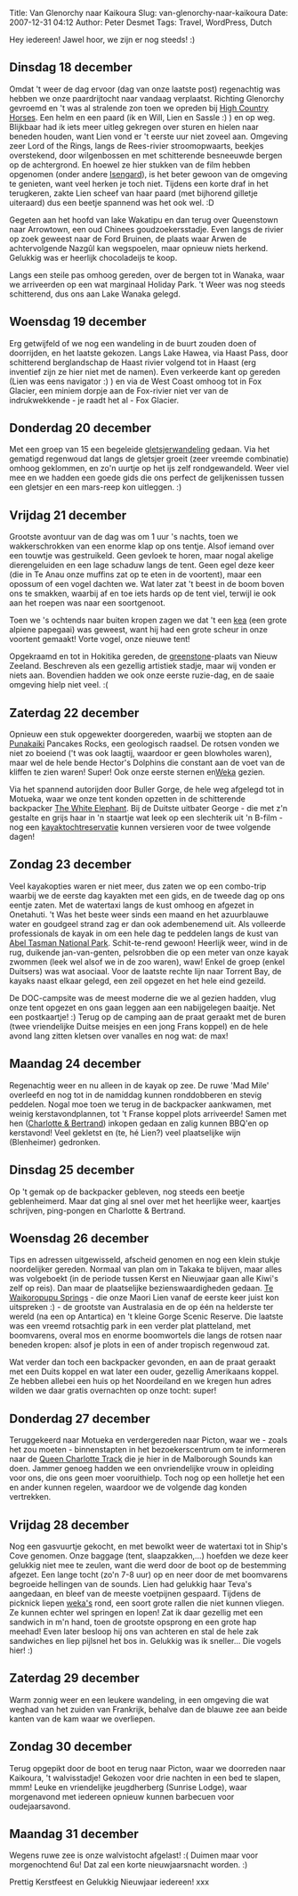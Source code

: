 Title: Van Glenorchy naar Kaikoura
Slug: van-glenorchy-naar-kaikoura
Date: 2007-12-31 04:12
Author: Peter Desmet
Tags: Travel, WordPress, Dutch

Hey iedereen! Jawel hoor, we zijn er nog steeds! :)

## Dinsdag 18 december

Omdat 't weer de dag ervoor (dag van onze laatste post) regenachtig was hebben we onze paardrijtocht naar vandaag verplaatst. Richting Glenorchy gevroemd en 't was al stralende zon toen we opreden bij [High Country Horses](http://www.high-country-horses.co.nz/). Een helm en een paard (ik en Will, Lien en Sassle :) ) en op weg. Blijkbaar had ik iets meer uitleg gekregen over sturen en hielen naar beneden houden, want Lien vond er 't eerste uur niet zoveel aan. Omgeving zeer Lord of the Rings, langs de Rees-rivier stroomopwaarts, beekjes overstekend, door wilgenbossen en met schitterende besneeuwde bergen op de achtergrond. En hoewel ze hier stukken van de film hebben opgenomen (onder andere [Isengard](http://en.wikipedia.org/wiki/Isengard)), is het beter gewoon van de omgeving te genieten, want veel herken je toch niet. Tijdens een korte draf in het terugkeren, zakte Lien scheef van haar paard (met bijhorend gilletje uiteraard) dus een beetje spannend was het ook wel. :D

Gegeten aan het hoofd van lake Wakatipu en dan terug over Queenstown naar Arrowtown, een oud Chinees goudzoekersstadje. Even langs de rivier op zoek geweest naar de Ford Bruinen, de plaats waar Arwen de achtervolgende Nazgûl kan wegspoelen, maar opnieuw niets herkend. Gelukkig was er heerlijk chocoladeijs te koop.

Langs een steile pas omhoog gereden, over de bergen tot in Wanaka, waar we arriveerden op een wat marginaal Holiday Park. 't Weer was nog steeds schitterend, dus ons aan Lake Wanaka gelegd.

## Woensdag 19 december

Erg getwijfeld of we nog een wandeling in de buurt zouden doen of doorrijden, en het laatste gekozen. Langs Lake Hawea, via Haast Pass, door schitterend berglandschap de Haast rivier volgend tot in Haast (erg inventief zijn ze hier niet met de namen). Even verkeerde kant op gereden (Lien was eens navigator :) ) en via de West Coast omhoog tot in Fox Glacier, een miniem dorpje aan de Fox-rivier niet ver van de indrukwekkende - je raadt het al - Fox Glacier.

## Donderdag 20 december

Met een groep van 15 een begeleide [gletsjerwandeling](http://www.foxguides.co.nz/) gedaan. Via het gematigd regenwoud dat langs de gletsjer groeit (zeer vreemde combinatie) omhoog geklommen, en zo'n uurtje op het ijs zelf rondgewandeld. Weer viel mee en we hadden een goede gids die ons perfect de gelijkenissen tussen een gletsjer en een mars-reep kon uitleggen. :)

## Vrijdag 21 december

Grootste avontuur van de dag was om 1 uur 's nachts, toen we wakkerschrokken van een enorme klap op ons tentje. Alsof iemand over een touwtje was gestruikeld. Geen gevloek te horen, maar nogal akelige dierengeluiden en een lage schaduw langs de tent. Geen egel deze keer (die in Te Anau onze muffins zat op te eten in de voortent), maar een opossum of een vogel dachten we. Wat later zat 't beest in de boom boven ons te smakken, waarbij af en toe iets hards op de tent viel, terwijl ie ook aan het roepen was naar een soortgenoot.

Toen we 's ochtends naar buiten kropen zagen we dat 't een [kea](http://en.wikipedia.org/wiki/Kea) (een grote alpiene papegaai) was geweest, want hij had een grote scheur in onze voortent gemaakt! Vorte vogel, onze nieuwe tent!

Opgekraamd en tot in Hokitika gereden, de [greenstone](http://en.wikipedia.org/wiki/Pounamu)-plaats van Nieuw Zeeland. Beschreven als een gezellig artistiek stadje, maar wij vonden er niets aan. Bovendien hadden we ook onze eerste ruzie-dag, en de saaie omgeving hielp niet veel. :(

## Zaterdag 22 december

Opnieuw een stuk opgewekter doorgereden, waarbij we stopten aan de [Punakaiki](http://en.wikipedia.org/wiki/Punakaiki) Pancakes Rocks, een geologisch raadsel. De rotsen vonden we niet zo boeiend ('t was ook laagtij, waardoor er geen blowholes waren), maar wel de hele bende Hector's Dolphins die constant aan de voet van de kliffen te zien waren! Super! Ook onze eerste sternen en[Weka](http://en.wikipedia.org/wiki/Weka) gezien.

Via het spannend autorijden door Buller Gorge, de hele weg afgelegd tot in Motueka, waar we onze tent konden opzetten in de schitterende backpacker [The White Elephant](http://www.whiteelephant.co.nz/). Bij de Duitste uitbater George - die met z'n gestalte en grijs haar in 'n staartje wat leek op een slechterik uit 'n B-film - nog een [kayaktochtreservatie](http://www.seakayaknz.co.nz/) kunnen versieren voor de twee volgende dagen!

## Zondag 23 december

Veel kayakopties waren er niet meer, dus zaten we op een combo-trip waarbij we de eerste dag kayakten met een gids, en de tweede dag op ons eentje zaten. Met de watertaxi langs de kust omhoog en afgezet in Onetahuti. 't Was het beste weer sinds een maand en het azuurblauwe water en goudgeel strand zag er dan ook adembenemend uit. Als volleerde professionals de kayak in om een hele dag te peddelen langs de kust van [Abel Tasman National Park](http://en.wikipedia.org/wiki/Abel_Tasman_National_Park). Schit-te-rend gewoon! Heerlijk weer, wind in de rug, duikende jan-van-genten, pelsrobben die op een meter van onze kayak zwommen (leek wel alsof we in de zoo waren), waw! Enkel de groep (enkel Duitsers) was wat asociaal. Voor de laatste rechte lijn naar Torrent Bay, de kayaks naast elkaar gelegd, een zeil opgezet en het hele eind gezeild.

De DOC-campsite was de meest moderne die we al gezien hadden, vlug onze tent opgezet en ons gaan leggen aan een nabijgelegen baaitje. Net een postkaartje! :) Terug op de camping aan de praat geraakt met de buren (twee vriendelijke Duitse meisjes en een jong Frans koppel) en de hele avond lang zitten kletsen over vanalles en nog wat: de max!

## Maandag 24 december

Regenachtig weer en nu alleen in de kayak op zee. De ruwe 'Mad Mile' overleefd en nog tot in de namiddag kunnen ronddobberen en stevig peddelen. Nogal moe toen we terug in de backpacker aankwamen, met weinig kerstavondplannen, tot 't Franse koppel plots arriveerde! Samen met hen ([Charlotte & Bertrand](http://www.hollduquest.blogspot.com/)) inkopen gedaan en zalig kunnen BBQ'en op kerstavond! Veel gekletst en (te, hé Lien?) veel plaatselijke wijn (Blenheimer) gedronken.

## Dinsdag 25 december

Op 't gemak op de backpacker gebleven, nog steeds een beetje geblenheimerd. Maar dat ging al snel over met het heerlijke weer, kaartjes schrijven, ping-pongen en Charlotte & Bertrand.

## Woensdag 26 december

Tips en adressen uitgewisseld, afscheid genomen en nog een klein stukje noordelijker gereden. Normaal van plan om in Takaka te blijven, maar alles was volgeboekt (in de periode tussen Kerst en Nieuwjaar gaan alle Kiwi's zelf op reis). Dan maar de plaatselijke bezienswaardigheden gedaan. [Te Waikoropupu Springs](http://en.wikipedia.org/wiki/Te_Waikoropupu_Springs) - die onze Maori Lien vanaf de eerste keer juist kon uitspreken :) - de grootste van Australasia en de op één na helderste ter wereld (na een op Antartica) en 't kleine Gorge Scenic Reserve. Die laatste was een vreemd rotsachtig park in een verder plat platteland, met boomvarens, overal mos en enorme boomwortels die langs de rotsen naar beneden kropen: alsof je plots in een of ander tropisch regenwoud zat.

Wat verder dan toch een backpacker gevonden, en aan de praat geraakt met een Duits koppel en wat later een ouder, gezellig Amerikaans koppel. Ze hebben allebei een huis op het Noordeiland en we kregen hun adres wilden we daar gratis overnachten op onze tocht: super!

## Donderdag 27 december

Teruggekeerd naar Motueka en verdergereden naar Picton, waar we - zoals het zou moeten - binnenstapten in het bezoekerscentrum om te informeren naar de [Queen Charlotte Track](http://en.wikipedia.org/wiki/Queen_Charlotte_Sound_%28New_Zealand%29) die je hier in de Malborough Sounds kan doen. Jammer genoeg hadden we een onvriendelijke vrouw in opleiding voor ons, die ons geen moer vooruithielp. Toch nog op een holletje het een en ander kunnen regelen, waardoor we de volgende dag konden vertrekken.

## Vrijdag 28 december

Nog een gasvuurtje gekocht, en met bewolkt weer de watertaxi tot in Ship's Cove genomen. Onze baggage (tent, slaapzakken,...) hoefden we deze keer gelukkig niet mee te zeulen, want die werd door de boot op de bestemming afgezet. Een lange tocht (zo'n 7-8 uur) op en neer door de met boomvarens begroeide hellingen van de sounds. Lien had gelukkig haar Teva's aangedaan, en bleef van de meeste voetpijnen gespaard. Tijdens de picknick liepen [weka's](http://en.wikipedia.org/wiki/Weka) rond, een soort grote rallen die niet kunnen vliegen. Ze kunnen echter wel springen en lopen! Zat ik daar gezellig met een sandwich in m'n hand, toen de grootste opsprong en een grote hap meehad! Even later besloop hij ons van achteren en stal de hele zak sandwiches en liep pijlsnel het bos in. Gelukkig was ik sneller... Die vogels hier! :)

## Zaterdag 29 december

Warm zonnig weer en een leukere wandeling, in een omgeving die wat weghad van het zuiden van Frankrijk, behalve dan de blauwe zee aan beide kanten van de kam waar we overliepen.

## Zondag 30 december

Terug opgepikt door de boot en terug naar Picton, waar we doorreden naar Kaikoura, 't walvisstadje! Gekozen voor drie nachten in een bed te slapen, mmm! Leuke en vriendelijke jeugdherberg (Sunrise Lodge), waar morgenavond met iedereen opnieuw kunnen barbecuen voor oudejaarsavond.

## Maandag 31 december

Wegens ruwe zee is onze walvistocht afgelast! :( Duimen maar voor morgenochtend 6u! Dat zal een korte nieuwjaarsnacht worden. :)

Prettig Kerstfeest en Gelukkig Nieuwjaar iedereen! xxx